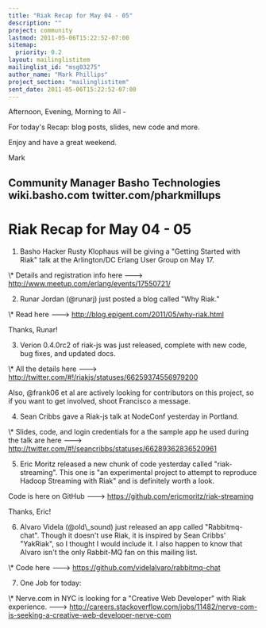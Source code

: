 ```yaml
---
title: "Riak Recap for May 04 - 05"
description: ""
project: community
lastmod: 2011-05-06T15:22:52-07:00
sitemap:
  priority: 0.2
layout: mailinglistitem
mailinglist_id: "msg03275"
author_name: "Mark Phillips"
project_section: "mailinglistitem"
sent_date: 2011-05-06T15:22:52-07:00
---
```



Afternoon, Evening, Morning to All -

For today's Recap: blog posts, slides, new code and more.

Enjoy and have a great weekend.

Mark

Community Manager
Basho Technologies
wiki.basho.com
twitter.com/pharkmillups
-------------------------

Riak Recap for May 04 - 05
====================

1) Basho Hacker Rusty Klophaus will be giving a "Getting Started with
Riak" talk at the Arlington/DC Erlang User Group on May 17.

\\* Details and registration info here ---&gt;
http://www.meetup.com/erlang/events/17550721/

2) Runar Jordan (@runarj) just posted a blog called "Why Riak."

\\* Read here ---&gt; http://blog.epigent.com/2011/05/why-riak.html

Thanks, Runar!

3) Verion 0.4.0rc2 of riak-js was just released, complete with new
code, bug fixes, and updated docs.

\\* All the details here ---&gt;
http://twitter.com/#!/riakjs/statuses/66259374556979200

Also, @frank06 et al are actively looking for contributors on this
project, so if you want to get involved, shoot Francisco a message.

4) Sean Cribbs gave a Riak-js talk at NodeConf yesterday in Portland.

\\* Slides, code, and login credentials for a the sample app he used
during the talk are here ---&gt;
http://twitter.com/#!/seancribbs/statuses/66289362836520961

5) Eric Moritz released a new chunk of code yesterday called
"riak-streaming". This one is "an experimental project to attempt to
reproduce Hadoop Streaming with Riak" and is definitely worth a look.

Code is here on GitHub ---&gt; https://github.com/ericmoritz/riak-streaming

Thanks, Eric!

6) Alvaro Videla (@old\\_sound) just released an app called
"Rabbitmq-chat". Though it doesn't use Riak, it is inspired by Sean
Cribbs' "YakRiak", so I thought I would include it. I also happen to
know that Alvaro isn't the only Rabbit-MQ fan on this mailing list.

\\* Code here ---&gt; https://github.com/videlalvaro/rabbitmq-chat

7) One Job for today:

\\* Nerve.com in NYC is looking for a "Creative Web Developer" with Riak
experience. ---&gt;
http://careers.stackoverflow.com/jobs/11482/nerve-com-is-seeking-a-creative-web-developer-nerve-com

